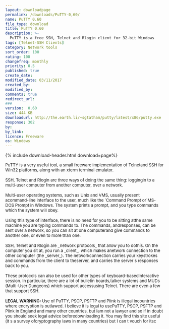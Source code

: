 ```yaml
---
layout: downloadpage
permalink: /downloads/PuTTY-0,60/
name: PuTTY 0.60
file_type: download
title: PuTTY 0.60
description: >-
  PuTTY is a free SSH, Telnet and Rlogin client for 32-bit Windows
tags: [Telnet-SSH Clients]
category: Network tools
sort_order: 100
rating: 100
changefreq: monthly
priority: 0.5
published: true
create_date: 
modified_date: 03/11/2017
created_by: 
modified_by: 
comments: true
redirect_url: 
### 
version:  0.60
size: 444 KB
downloadurl: http://the.earth.li/~sgtatham/putty/latest/x86/putty.exe
response: 302
by: 
by_link: 
licence: Freeware
os: Windows
---
```


{% include download-header.html download=page%}

<p style="fix-download-text !important">
<p><font size="2"><p>PuTTY is a very useful tool, a small freeware implementation of Telnetand SSH for Win32 platforms, along with an xterm terminal emulator.<br />
<br />
SSH, Telnet and Rlogin are three ways of doing the same thing: loggingin to a multi-user computer from another computer, over a network.<br />
<br />
Multi-user operating systems, such as Unix and VMS, usually present acommand-line interface to the user, much like the `Command Prompt or`MS-DOS Prompt in Windows. The system prints a prompt, and you type commands which the system will obey.<br />
<br />
Using this type of interface, there is no need for you to be sitting atthe same machine you are typing commands to. The commands, andresponses, can be sent over a network, so you can sit at one computerand give commands to another one, or even to more than one.<br />
<br />
SSH, Telnet and Rlogin are _network protocols_ that allow you to dothis. On the computer you sit at, you run a _client_, which makes anetwork connection to the other computer (the _server_). The networkconnection carries your keystrokes and commands from the client to theserver, and carries the server s responses back to you.<br />
<br />
These protocols can also be used for other types of keyboard-basedinteractive session. In particular, there are a lot of bulletin boards,talker systems and MUDs (Multi-User Dungeons) which support accessusing Telnet. There are even a few that support SSH.<br />
<br />
<strong>LEGAL WARNING:</strong> Use of PuTTY, PSCP, PSFTP and Plink is illegal incountries where encryption is outlawed. I believe it is legal to usePuTTY, PSCP, PSFTP and Plink in England and many other countries, but Iam not a lawyer and so if in doubt you should seek legal advice beforedownloading it. You may find this site useful (it s a survey ofcryptography laws in many countries) but I can t vouch for itsc</p></p></p>
